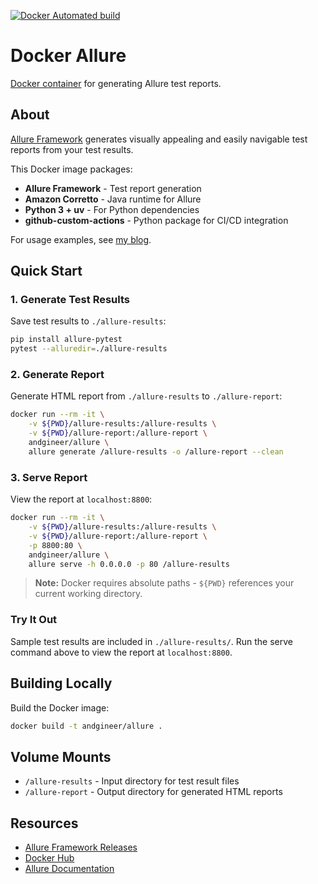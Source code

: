 [![Docker Automated build](https://img.shields.io/docker/image-size/andgineer/allure)](https://hub.docker.com/r/andgineer/allure)

# Docker Allure

[Docker container](https://hub.docker.com/r/andgineer/allure) for generating Allure test reports.

## About

[Allure Framework](https://github.com/allure-framework/allure2/releases) generates visually appealing and easily navigable test reports from your test results.

This Docker image packages:
- **Allure Framework** - Test report generation
- **Amazon Corretto** - Java runtime for Allure
- **Python 3 + uv** - For Python dependencies
- **github-custom-actions** - Python package for CI/CD integration

For usage examples, see [my blog](https://sorokin.engineer/posts/en/pytest_allure_selenium_auto_screenshot.html).

## Quick Start

### 1. Generate Test Results
Save test results to `./allure-results`:

```bash
pip install allure-pytest
pytest --alluredir=./allure-results
```

### 2. Generate Report
Generate HTML report from `./allure-results` to `./allure-report`:

```bash
docker run --rm -it \
    -v ${PWD}/allure-results:/allure-results \
    -v ${PWD}/allure-report:/allure-report \
    andgineer/allure \
    allure generate /allure-results -o /allure-report --clean
```

### 3. Serve Report
View the report at `localhost:8800`:

```bash
docker run --rm -it \
    -v ${PWD}/allure-results:/allure-results \
    -v ${PWD}/allure-report:/allure-report \
    -p 8800:80 \
    andgineer/allure \
    allure serve -h 0.0.0.0 -p 80 /allure-results
```

> **Note:** Docker requires absolute paths - `${PWD}` references your current working directory.

### Try It Out
Sample test results are included in `./allure-results/`. Run the serve command above to view the report at `localhost:8800`.

## Building Locally

Build the Docker image:

```bash
docker build -t andgineer/allure .
```

## Volume Mounts

- `/allure-results` - Input directory for test result files
- `/allure-report` - Output directory for generated HTML reports

## Resources

- [Allure Framework Releases](https://github.com/allure-framework/allure2/releases)
- [Docker Hub](https://hub.docker.com/r/andgineer/allure)
- [Allure Documentation](https://docs.qameta.io/allure/)


